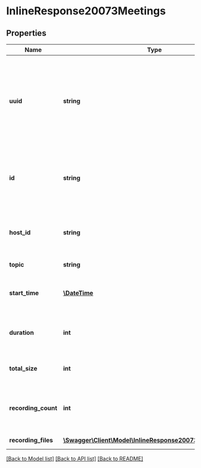# InlineResponse20073Meetings

## Properties
Name | Type | Description | Notes
------------ | ------------- | ------------- | -------------
**uuid** | **string** | Universally Unique Identifier of a meeting instance. Each meeting instance will have its own meeting UUID. | [optional] 
**id** | **string** | Meeting ID - Unique Identifier for a meeting, also known as Meeting Number. | [optional] 
**host_id** | **string** | User ID of the user who is set as the host of the meeting. | [optional] 
**topic** | **string** | Meeting topic. | [optional] 
**start_time** | [**\DateTime**](\DateTime.md) | The date and time at which the meeting started. | [optional] 
**duration** | **int** | The scheduled duration of the meeting. | [optional] 
**total_size** | **int** | The total size of the meeting in bytes. | [optional] 
**recording_count** | **int** | The total number of recordings retrieved from the account. | [optional] 
**recording_files** | [**\Swagger\Client\Model\InlineResponse20073RecordingFiles[]**](InlineResponse20073RecordingFiles.md) | Recording files object | [optional] 

[[Back to Model list]](../README.md#documentation-for-models) [[Back to API list]](../README.md#documentation-for-api-endpoints) [[Back to README]](../README.md)


